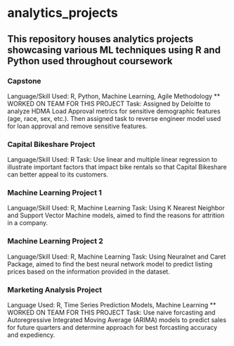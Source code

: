# analytics_projects
## This repository houses analytics projects showcasing various ML techniques using R and Python used throughout coursework


### Capstone
Language/Skill Used: R, Python, Machine Learning, Agile Methodology
** WORKED ON TEAM FOR THIS PROJECT
Task: Assigned by Deloitte to analyze HDMA Load Approval metrics for sensitive demographic features (age, race, sex, etc.). Then assigned task to reverse engineer model used for loan approval and remove sensitive features.

### Capital Bikeshare Project
Language/Skill Used: R
Task: Use linear and multiple linear regression to illustrate important factors that impact bike rentals so that Capital Bikeshare can better appeal to its customers.

### Machine Learning Project 1
Language/Skill Used: R, Machine Learning
Task: Using K Nearest Neighbor and Support Vector Machine models, aimed to find the reasons for attrition in a company.

### Machine Learning Project 2
Language/Skill Used: R, Machine Learning
Task: Using Neuralnet and Caret Package, aimed to find the best neural network model to predict listing prices based on the information provided in the dataset.

### Marketing Analysis Project
Language Used: R, Time Series Prediction Models, Machine Learning
** WORKED ON TEAM FOR THIS PROJECT
Task: Use naive forcasting and Autoregressive Integrated Moving Average (ARIMA) models to predict sales for future quarters and determine approach for best forcasting accuracy and expediency.